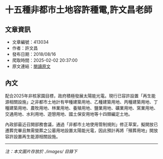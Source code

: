 # 十五種非都市土地容許種電,許文昌老師

## 文章資訊
- 文章編號：413034
- 作者：許文昌
- 發布日期：2018/08/16
- 爬取時間：2025-02-02 20:37:00
- 原文連結：[閱讀原文](https://real-estate.get.com.tw/Columns/detail.aspx?no=413034)

## 內文
配合2025年非核家園目標，政府積極發展太陽能光電。現行已容許設置「再生能源相關設施」之非都市土地計有甲種建築用地、乙種建築用地、丙種建築用地、丁種建築用地、農牧用地、林業用地、養殖用地、鹽業用地、礦業用地、窯業用地、交通用地、水利用地、遊憩用地、國土保安用地等十四類編定土地。

內政部最近召開部務會議，通過「非都市土地使用管制規則」修正草案，擬開放已遷葬完畢且無需營葬之公墓用地設置太陽能光電，因此預計再將「殯葬用地」開放容許設置再生能源相關設施。

---
*注：本文圖片存放於 ./images/ 目錄下*

